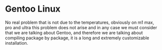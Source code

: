 # Gentoo Linux
No real problem that is not due to the temperatures, obviously on m1 max, pro and ultra this problem does not 
arise and in any case we must consider that we are talking about Gentoo, and therefore we are talking about compiling package by package, 
it is a long and extremely customizable installation.
